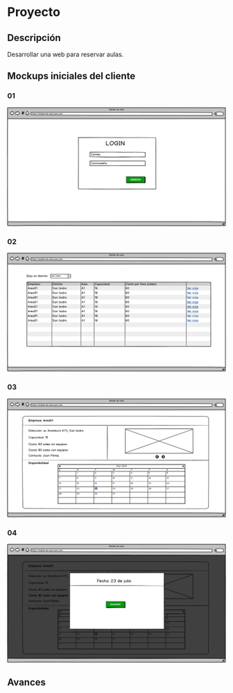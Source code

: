 # Proyecto

## Descripción

Desarrollar una web para reservar aulas.

## Mockups iniciales del cliente

### 01

![alt text](https://github.com/Area51TrainingCenter/FullStackDeveloper-Group14/blob/proyecto/mockups%20iniciales/01%20Login.png?raw=true)

### 02

![alt text](https://github.com/Area51TrainingCenter/FullStackDeveloper-Group14/blob/proyecto/mockups%20iniciales/02%20Listado.png?raw=true)

### 03

![alt text](https://github.com/Area51TrainingCenter/FullStackDeveloper-Group14/blob/proyecto/mockups%20iniciales/03%20Detalle.png?raw=true)

### 04

![alt text](https://github.com/Area51TrainingCenter/FullStackDeveloper-Group14/blob/proyecto/mockups%20iniciales/04%20Reservar.png?raw=true)

## Avances
